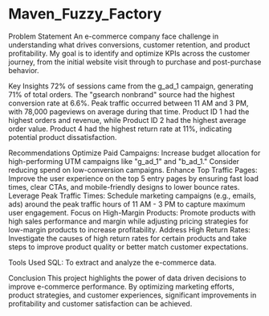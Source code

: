 # Maven_Fuzzy_Factory
Problem Statement
An  e-commerce company face challenge in understanding what drives conversions, customer retention, and product profitability. My goal is to identify and optimize KPIs across the customer journey, from the initial website visit through to purchase and post-purchase behavior.

Key Insights
72% of sessions came from the g_ad_1 campaign, generating 71% of total orders.
The "gsearch nonbrand" source had the highest conversion rate at 6.6%.
Peak traffic occurred between 11 AM and 3 PM, with 78,000 pageviews on average during that time.
Product ID 1 had the highest orders and revenue, while Product ID 2 had the highest average order value.
Product 4 had the highest return rate at 11%, indicating potential product dissatisfaction.

Recommendations
Optimize Paid Campaigns: Increase budget allocation for high-performing UTM campaigns like "g_ad_1" and "b_ad_1." Consider reducing spend on low-conversion campaigns.
Enhance Top Traffic Pages: Improve the user experience on the top 5 entry pages by ensuring fast load times, clear CTAs, and mobile-friendly designs to lower bounce rates.
Leverage Peak Traffic Times: Schedule marketing campaigns (e.g., emails, ads) around the peak traffic hours of 11 AM - 3 PM to capture maximum user engagement.
Focus on High-Margin Products: Promote products with high sales performance and margin while adjusting pricing strategies for low-margin products to increase profitability.
Address High Return Rates: Investigate the causes of high return rates for certain products and take steps to improve product quality or better match customer expectations.

Tools Used
SQL: To extract and analyze the e-commerce data.

Conclusion
This project highlights the power of data driven decisions to improve e-commerce performance. By optimizing marketing efforts, product strategies, and customer experiences, significant improvements in profitability and customer satisfaction can be achieved.
